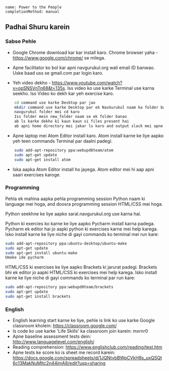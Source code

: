 ```ngMeta
name: Power to the People
completionMethod: manual
```

## Padhai Shuru karein

### Sabse Pehle

- Google Chrome download kar kar install karo. Chrome browser yaha - https://www.google.com/chrome/ se milega.

- Apne facilitator ko bol kar apni navgurukul.org wali email ID banwao. Uske baad uss se gmail.com par login karo.

- Yeh video dekho - https://www.youtube.com/watch?v=opSNSVnTn68&t=135s. Iss video ko use karke Terminal use karna seekho. Iss Video ko dekh kar yeh exercise karo.

```bash
	cd command use karke Desktop par jao
	mkdir command use karke Desktop par ek NavGurukul naam ka folder banao
	navgurukul folder mei cd karo
	Iss folder mein new_folder naam se ek folder banao
	ab ls karke dekho ki kaun kaun si files present hai
	ab apni home directory mei jakar ls karo and output slack mei apne facilitator ko bhejo
```

- Apne laptop mei Atom Editor install karo. Atom install karne ke liye aapko yeh teen commands Terminal par daalni padegi.
	
```bash
	sudo add-apt-repository ppa:webupd8team/atom
	sudo apt-get update
	sudo apt-get install atom
```	

- Iska aapka Atom Editor install ho jayega. Atom editor mei hi aap apni saari exercises karoge.

### Programming
Pehla ek mahina aapka pehla programming session Python naam ki language mei hoga, and doosra programming session HTML/CSS mei hoga.

Python seekhne ke liye aapko saral.navgurukul.org use karna hai.

Python ki exercies ko karne ke liye aapko Pycharm install karna padega. Pycharm ek editor hai jo aapki python ki exercises karne mei help karega. Isko install karne ke liye niche di gayi commands ko terminal mei run kare:

```bash
sudo add-apt-repository ppa:ubuntu-desktop/ubuntu-make
sudo apt-get update
sudo apt-get install ubuntu-make
Umake ide pycharm
```

HTML/CSS ki exercises ke liye aapko Brackets ki jarurat padegi. Brackets bhi ek editor jo aapki HTML/CSS ki exercises mei help karega. Isko install karne ke liye niche di gayi commands ko terminal par run kare:

```bash
sudo add-apt-repository ppa:webupd8team/brackets
sudo apt-get update
sudo apt-get install brackets
```

### English

- English learning start karne ke liye, pehle is link ko use karke Google classroom kholein: https://classroom.google.com/
- Is code ko use karke 'Life Skills' ka classroom join karein: mxrnr0
- Apne baseline assessment tests dein: http://www.languagelevel.com/english/
- Reading comprehension: https://www.englishclub.com/reading/test.htm
- Apne tests ke score ko is sheet me record karein: https://docs.google.com/spreadsheets/d/1JQNtvbBWpCVkH8s_uxQSQt6c13MakNuMltc2n44imA8/edit?usp=sharing

